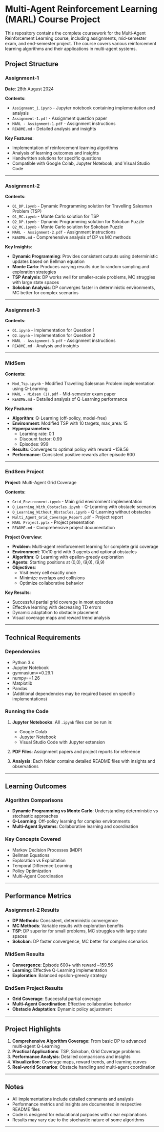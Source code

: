 # Multi-Agent Reinforcement Learning (MARL) Course Project

This repository contains the complete coursework for the Multi-Agent Reinforcement Learning course, including assignments, mid-semester exam, and end-semester project. The course covers various reinforcement learning algorithms and their applications in multi-agent systems.

## Project Structure

### Assignment-1
**Date**: 28th August 2024

**Contents**:
- `Assignment_1.ipynb` - Jupyter notebook containing implementation and analysis
- `Assignment-1.pdf` - Assignment question paper
- `MARL - Assignment-1.pdf` - Assignment instructions
- `README.md` - Detailed analysis and insights

**Key Features**:
- Implementation of reinforcement learning algorithms
- Analysis of learning outcomes and insights
- Handwritten solutions for specific questions
- Compatible with Google Colab, Jupyter Notebook, and Visual Studio Code

---

### Assignment-2
**Contents**:
- `Q1_DP.ipynb` - Dynamic Programming solution for Travelling Salesman Problem (TSP)
- `Q1_MC.ipynb` - Monte Carlo solution for TSP
- `Q2_DP.ipynb` - Dynamic Programming solution for Sokoban Puzzle
- `Q2_MC.ipynb` - Monte Carlo solution for Sokoban Puzzle
- `MARL - Assignment-2.pdf` - Assignment instructions
- `README.md` - Comprehensive analysis of DP vs MC methods

**Key Insights**:
- **Dynamic Programming**: Provides consistent outputs using deterministic updates based on Bellman equation
- **Monte Carlo**: Produces varying results due to random sampling and exploration strategies
- **TSP Analysis**: DP works well for smaller-scale problems, MC struggles with large state spaces
- **Sokoban Analysis**: DP converges faster in deterministic environments, MC better for complex scenarios

---

### Assignment-3
**Contents**:
- `Q1.ipynb` - Implementation for Question 1
- `Q2.ipynb` - Implementation for Question 2
- `MARL - Assignment-3.pdf` - Assignment instructions
- `README.md` - Analysis and insights

---

### MidSem
**Contents**:
- `Mod_Tsp.ipynb` - Modified Travelling Salesman Problem implementation using Q-Learning
- `MARL - Midsem (1).pdf` - Mid-semester exam paper
- `README.md` - Detailed analysis of Q-Learning performance

**Key Features**:
- **Algorithm**: Q-Learning (off-policy, model-free)
- **Environment**: Modified TSP with 10 targets, max_area: 15
- **Hyperparameters**: 
  - Learning rate: 0.1
  - Discount factor: 0.99
  - Episodes: 999
- **Results**: Converges to optimal policy with reward ~159.56
- **Performance**: Consistent positive rewards after episode 600

---

### EndSem Project
**Project**: Multi-Agent Grid Coverage

**Contents**:
- `Grid_Environment.ipynb` - Main grid environment implementation
- `Q_Learning_With_Obstacles.ipynb` - Q-Learning with obstacle scenarios
- `Q_Learning_Without_Obstacles.ipynb` - Q-Learning without obstacles
- `Multi_Agent_Grid_Coverage_Report.pdf` - Project report
- `MARL Project.pptx` - Project presentation
- `README.md` - Comprehensive project documentation

**Project Overview**:
- **Problem**: Multi-agent reinforcement learning for complete grid coverage
- **Environment**: 10x10 grid with 3 agents and optional obstacles
- **Algorithm**: Q-Learning with epsilon-greedy exploration
- **Agents**: Starting positions at (0,0), (9,0), (9,9)
- **Objectives**: 
  - Visit every cell exactly once
  - Minimize overlaps and collisions
  - Optimize collaborative behavior

**Key Results**:
- Successful partial grid coverage in most episodes
- Effective learning with decreasing TD errors
- Dynamic adaptation to obstacle placement
- Visual coverage maps and reward trend analysis

---

## Technical Requirements

### Dependencies
- Python 3.x
- Jupyter Notebook
- gymnasium==0.29.1
- numpy==1.26
- Matplotlib
- Pandas
- (Additional dependencies may be required based on specific implementations)

### Running the Code
1. **Jupyter Notebooks**: All `.ipynb` files can be run in:
   - Google Colab
   - Jupyter Notebook
   - Visual Studio Code with Jupyter extension

2. **PDF Files**: Assignment papers and project reports for reference

3. **Analysis**: Each folder contains detailed README files with insights and observations

---

## Learning Outcomes

### Algorithm Comparisons
- **Dynamic Programming vs Monte Carlo**: Understanding deterministic vs stochastic approaches
- **Q-Learning**: Off-policy learning for complex environments
- **Multi-Agent Systems**: Collaborative learning and coordination

### Key Concepts Covered
- Markov Decision Processes (MDP)
- Bellman Equations
- Exploration vs Exploitation
- Temporal Difference Learning
- Policy Optimization
- Multi-Agent Coordination

---

## Performance Metrics

### Assignment-2 Results
- **DP Methods**: Consistent, deterministic convergence
- **MC Methods**: Variable results with exploration benefits
- **TSP**: DP superior for small problems, MC struggles with large state spaces
- **Sokoban**: DP faster convergence, MC better for complex scenarios

### MidSem Results
- **Convergence**: Episode 600+ with reward ~159.56
- **Learning**: Effective Q-Learning implementation
- **Exploration**: Balanced epsilon-greedy strategy

### EndSem Project Results
- **Grid Coverage**: Successful partial coverage
- **Multi-Agent Coordination**: Effective collaborative behavior
- **Obstacle Adaptation**: Dynamic policy adjustment

---

## Project Highlights

1. **Comprehensive Algorithm Coverage**: From basic DP to advanced multi-agent Q-Learning
2. **Practical Applications**: TSP, Sokoban, Grid Coverage problems
3. **Performance Analysis**: Detailed comparisons and insights
4. **Visualization**: Coverage maps, reward trends, and learning curves
5. **Real-world Scenarios**: Obstacle handling and multi-agent coordination

---

## Notes

- All implementations include detailed comments and analysis
- Performance metrics and insights are documented in respective README files
- Code is designed for educational purposes with clear explanations
- Results may vary due to the stochastic nature of some algorithms

---
